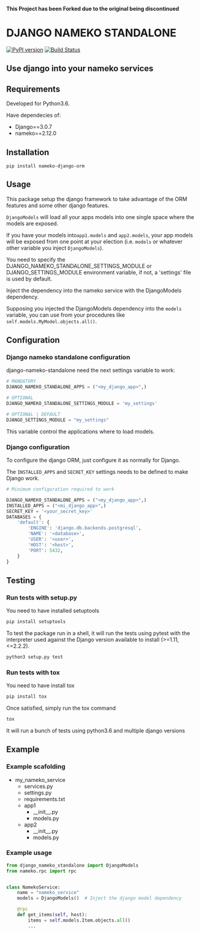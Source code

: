 
**This Project has been Forked due to the original being discontinued** 

# DJANGO NAMEKO STANDALONE
[![PyPI version](https://badge.fury.io/py/nameko-django-orm.svg)](https://badge.fury.io/py/nameko-django-orm) 
[![Build Status](https://github.com/mendes11/django-nameko-standalone/actions/workflows/check.yml/badge.svg)](https://github.com/mendes11/django-nameko-standalone/actions/workflows/check.yml)

## Use django into your nameko services
## Requirements
Developed for Python3.6.

Have dependecies of:

* Django==3.0.7
* nameko==2.12.0

## Installation
`pip install nameko-django-orm`

## Usage
This package setup the django framework to take advantage of the ORM features and some other django features.

`DjangoModels` will load all your apps models into one single space where the models are exposed.

If you have your models into`app1.models` and `app2.models`, your app models will be exposed from one point at your election (i.e. `models` or whatever other variable you inject `DjangoModels`).

You need to specify the DJANGO_NAMEKO_STANDALONE_SETTINGS_MODULE or DJANGO_SETTINGS_MODULE environment variable, if not, a 'settings' file is used by default.

Inject the dependency into the nameko service with the DjangoModels dependency.

Supposing you injected the DjangoModels dependency into the `models` variable, you can use from your procedures like `self.models.MyModel.objects.all()`.


## Configuration
### Django nameko standalone configuration
django-nameko-standalone need the next settings variable to work:
```python
# MANDATORY
DJANGO_NAMEKO_STANDALONE_APPS = ("<my_django_app>",)

# OPTIONAL
DJANGO_NAMEKO_STANDALONE_SETTINGS_MODULE = 'my_settings'

# OPTIONAL | DEFAULT
DJANGO_SETTINGS_MODULE = "my_settings"
```
This variable control the applications where to load models.


### Django configuration
To configure the django ORM, just configure it as normally for Django.

The `INSTALLED_APPS` and `SECRET_KEY` settings needs to be defined to make Django work.

```python
# Minimum configuration required to work

DJANGO_NAMEKO_STANDALONE_APPS = ("<my_django_app>",)
INSTALLED_APPS = ("<mi_django_app>",)
SECRET_KEY = '<your_secret_key>'
DATABASES = {
    'default': {
        'ENGINE': 'django.db.backends.postgresql',
        'NAME': '<database>',
        'USER': '<user>',
        'HOST': '<host>',
        'PORT': 5432,
    }
}
```

## Testing
### Run tests with setup.py
You need to have installed setuptools
```bash
pip install setuptools
```

To test the package run in a shell, it will run the tests using pytest with the interpreter used against the Django version available to install (>=1.11,<=2.2.2).
```bash
python3 setup.py test
```

### Run tests with tox
You need to have install tox
```bash
pip install tox
```

Once satisfied, simply run the tox command
```bash
tox
```
It will run a bunch of tests using python3.6 and multiple django versions

## Example
### Example scafolding
* my_nameko_service
    * services.py
    * settings.py
    * requirements.txt
    * app1
        * \_\_init\_\_.py
        * models.py
    * app2
        * \_\_init\_\_.py
        * models.py
    
### Example usage
```python
from django_nameko_standalone import DjangoModels
from nameko.rpc import rpc


class NamekoService:
    name = "nameko_service"
    models = DjangoModels()  # Inject the django model dependency

    @rpc
    def get_items(self, host):
        items = self.models.Item.objects.all()
        ...

```
